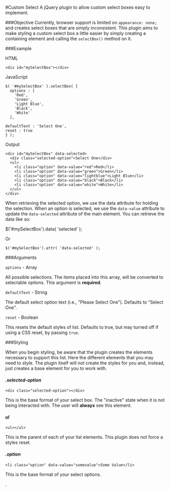 #Custom Select
A jQuery plugin to allow custom select boxes easy to implement.

###Objective
Currently, browser support is limited on `appearance: none;` and creates select boxes that are simply inconsistent. This plugin aims to make styling a custom select box a little easier by simply creating a containing element and calling the `selectBox()` method on it.

###Example

HTML

    <div id="mySelectBox"></div>

JavaScript

    $( '#mySelectBox' ).selectBox( {
      options : [
        'Red',
        'Green',
        'Light Blue',
        'Black',
        'White'
      ],

    defaultText : 'Select One',
    reset : true
    } );

Output

    <div id="mySelectBox" data-selected>
      <div class="selected-option">Select One</div>
      <ul>
        <li class="option" data-value="red">Red</li>
        <li class="option" data-value="green">Green</li>
        <li class="option" data-value="lightblue">Light Blue</li>
        <li class="option" data-value="black">Black</li>
        <li class="option" data-value="white">White</li>
      </ul>
    </div>

When retrieving the selected option, we use the data attribute for holding the selection. When an option is selected, we use the `data-value` attribute to update the `data-selected` attribute of the main element. You can retrieve the data like so:

  $('#mySelectBox').data( 'selected' );

Or

    $('#mySelectBox').attr( 'data-selected' );

###Arguments

`options` - Array

All possible selections. The items placed into this array, will be converted to selectable options. This argument is **required**.

`defaultText` - String

The default select option text (i.e., "Please Select One"). Defaults to "Select One".

`reset` - Boolean

This resets the default styles of list. Defaults to true, but may turned off if using a CSS reset, by passing `true`.


###Styling

When you begin styling, be aware that the plugin creates the elements necessary to support this list. Here the different elements that you may need to style. The plugin itself will not create the styles for you and, instead, just creates a base element for you to work with.

#### *.selected-option*

    <div class="selected-option"></div>

This is the base format of your select box. The "inactive" state when it is not being interacted with. The user will **always** see this element.

#### *ul*

    <ul></ul>

This is the parent of each of your list elements. This plugin does not force a styles reset.

#### *.option*

    <li class="option" data-value="somevalue">Some Value</li>

This is the base format of your select options.






















































.

